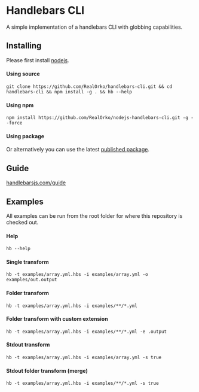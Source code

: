 # Handlebars CLI

A simple implementation of a handlebars CLI with globbing capabilities. 

## Installing

Please first install [nodejs](https://nodejs.org/en/download/package-manager/).


#### Using source

```
git clone https://github.com/RealOrko/handlebars-cli.git && cd handlebars-cli && npm install -g . && hb --help
```

#### Using npm

```
npm install https://github.com/RealOrko/nodejs-handlebars-cli.git -g --force
```

#### Using package

Or alternatively you can use the latest [published package](https://github.com/RealOrko/nodejs-handlebars-cli/packages/).

## Guide

<a href="https://handlebarsjs.com/guide/" target="_blank">handlebarsjs.com/guide</a>

## Examples

All examples can be run from the root folder for where this repository is checked out.

#### Help

```
hb --help
```

#### Single transform

```
hb -t examples/array.yml.hbs -i examples/array.yml -o examples/out.output
```

#### Folder transform

```
hb -t examples/array.yml.hbs -i examples/**/*.yml
```

#### Folder transform with custom extension

```
hb -t examples/array.yml.hbs -i examples/**/*.yml -e .output
```

#### Stdout transform

```
hb -t examples/array.yml.hbs -i examples/array.yml -s true
```

#### Stdout folder transform (merge)

```
hb -t examples/array.yml.hbs -i examples/**/*.yml -s true
```
